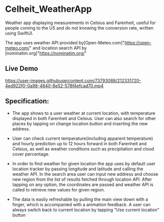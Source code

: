# Celheit_WeatherApp

Weather app displaying measurements in Celsius and Farenheit, useful for people coming to the US and do not knowing the conversion rate, written using SwiftUI. 

The app uses weather API provided by[Open-Meteo.com]"https://open-meteo.com/" and location search API by [nominatim.org]"https://nominatim.org/" 

## Live Demo

https://user-images.githubusercontent.com/73793088/212331720-4ed922f0-0a98-4840-8e52-578f4efcad70.mp4

## Specification:

- The app shows to a user weather at current location, with temperature displayed in both Farenheit and Celsius. User can also search for other places by tapping on change location button and inserting the new address.

- User can check current temperature(including apparent temperature) and hourly prediction up to 12 hours forward in both Farenheit and Celsius, as well as weather conditions such as precipitation and cloud cover percentage.

- In order to find weather for given location the app uses by default user location tracker by passing longitude and latitude and calling the weather API. In the search area user can input new address and choose new region from the list of results fetched through location API. After tapping on any option, the coordinates are passed and weather API is called to retrieve new values for given region. 

- The data is easily refreshable by pulling the main view down with a finger, which is accompanied with a animation feedback. A user can always switch back to current location by tapping "Use current location" button
